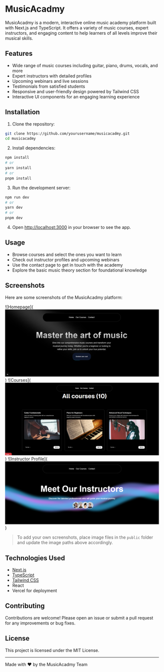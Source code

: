# MusicAcadmy

MusicAcadmy is a modern, interactive online music academy platform built with Next.js and TypeScript. It offers a variety of music courses, expert instructors, and engaging content to help learners of all levels improve their musical skills.

## Features

- Wide range of music courses including guitar, piano, drums, vocals, and more
- Expert instructors with detailed profiles
- Upcoming webinars and live sessions
- Testimonials from satisfied students
- Responsive and user-friendly design powered by Tailwind CSS
- Interactive UI components for an engaging learning experience

## Installation

1. Clone the repository:

```bash
git clone https://github.com/yourusername/musicacadmy.git
cd musicacadmy
```

2. Install dependencies:

```bash
npm install
# or
yarn install
# or
pnpm install
```

3. Run the development server:

```bash
npm run dev
# or
yarn dev
# or
pnpm dev
```

4. Open [http://localhost:3000](http://localhost:3000) in your browser to see the app.

## Usage

- Browse courses and select the ones you want to learn
- Check out instructor profiles and upcoming webinars
- Use the contact page to get in touch with the academy
- Explore the basic music theory section for foundational knowledge

## Screenshots

Here are some screenshots of the MusicAcadmy platform:

![Homepage](![alt text](image.png))
![Courses](![alt text](image-1.png))
![Instructor Profile](![alt text](image-2.png))

> To add your own screenshots, place image files in the `public` folder and update the image paths above accordingly.

## Technologies Used

- [Next.js](https://nextjs.org/)
- [TypeScript](https://www.typescriptlang.org/)
- [Tailwind CSS](https://tailwindcss.com/)
- React
- Vercel for deployment

## Contributing

Contributions are welcome! Please open an issue or submit a pull request for any improvements or bug fixes.

## License

This project is licensed under the MIT License.

---

Made with ❤️ by the MusicAcadmy Team
